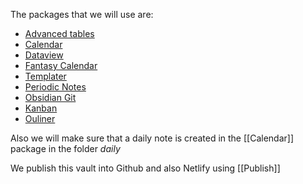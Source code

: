 The packages that we will use are:

- [Advanced tables](https://github.com/tgrosinger/advanced-tables-obsidian)
- [Calendar](https://github.com/liamcain/obsidian-calendar-plugin)
- [Dataview](https://github.com/blacksmithgu/obsidian-dataview)
- [Fantasy Calendar](https://github.com/fantasycalendar/obsidian-fantasy-calendar)
- [Templater](https://github.com/SilentVoid13/Templater)
- [Periodic Notes](https://github.com/liamcain/obsidian-periodic-notes)
- [Obsidian Git](https://github.com/denolehov/obsidian-git)
- [Kanban](https://github.com/mgmeyers/obsidian-kanban)
- [Ouliner](https://github.com/vslinko/obsidian-outliner)

Also we will make sure that a daily note is created in the [[Calendar]] package in the folder *daily*

We publish this vault into Github and also Netlify using [[Publish]]

